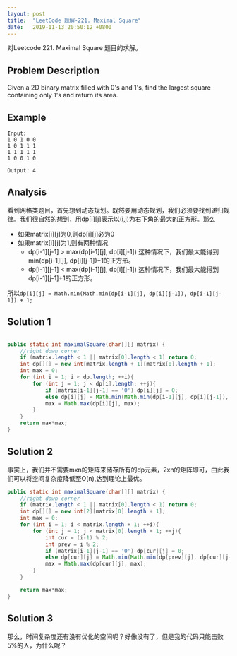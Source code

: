 ```yaml
---
layout: post
title:  "LeetCode 题解-221. Maximal Square"
date:   2019-11-13 20:50:12 +0800
---
```


对Leetcode 221. Maximal Square 题目的求解。

## Problem Description

Given a 2D binary matrix filled with 0's and 1's, find the largest square containing only 1's and return its area.

## Example

```
Input:
1 0 1 0 0
1 0 1 1 1
1 1 1 1 1
1 0 0 1 0

Output: 4
```

## Analysis

看到网格类题目，首先想到动态规划。既然要用动态规划，我们必须要找到递归规律。我们很自然的想到，用dp[i][j]表示以(i,j)为右下角的最大的正方形。那么

- 如果matrix[i][j]为0,则dp[i][j]必为0
- 如果matrix[i][j]为1,则有两种情况
    - dp[i-1][j-1] > max(dp[i-1][j], dp[i][j-1]) 这种情况下，我们最大能得到min(dp[i-1][j], dp[i][j-1])+1的正方形。
    - dp[i-1][j-1] < max(dp[i-1][j], dp[i][j-1]) 这种情况下，我们最大能得到dp[i-1][j-1]+1的正方形。

所以`dp[i][j] = Math.min(Math.min(dp[i-1][j], dp[i][j-1]), dp[i-1][j-1]) + 1;`
## Solution 1

```java

public static int maximalSquare(char[][] matrix) {
    //right down corner
    if (matrix.length < 1 || matrix[0].length < 1) return 0;
    int dp[][] = new int[matrix.length + 1][matrix[0].length + 1];
    int max = 0;
    for (int i = 1; i < dp.length; ++i){
        for (int j = 1; j < dp[i].length; ++j){
            if (matrix[i-1][j-1] == '0') dp[i][j] = 0;
            else dp[i][j] = Math.min(Math.min(dp[i-1][j], dp[i][j-1]), dp[i-1][j-1]) + 1;
            max = Math.max(dp[i][j], max);
        }
    }
    return max*max;
}

```

## Solution 2
事实上，我们并不需要mxn的矩阵来储存所有的dp元素，2xn的矩阵即可，由此我们可以将空间复杂度降低至O(n),达到理论上最优。
```java
public static int maximalSquare(char[][] matrix) {
    //right down corner
    if (matrix.length < 1 || matrix[0].length < 1) return 0;
    int dp[][] = new int[2][matrix[0].length + 1];
    int max = 0;
    for (int i = 1; i < matrix.length + 1; ++i){
        for (int j = 1; j < matrix[0].length + 1; ++j){
            int cur = (i-1) % 2;
            int prev = i % 2;
            if (matrix[i-1][j-1] == '0') dp[cur][j] = 0;
            else dp[cur][j] = Math.min(Math.min(dp[prev][j], dp[cur][j-1]), dp[prev][j-1]) + 1;
            max = Math.max(dp[cur][j], max);
        }
    }

    return max*max;
}
```

## Solution 3
那么，时间复杂度还有没有优化的空间呢？好像没有了，但是我的代码只能击败5%的人，为什么呢？
